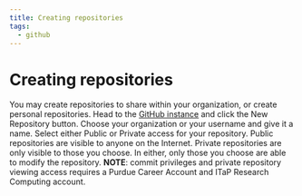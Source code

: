 ```yaml
---
title: Creating repositories
tags:
  - github
---
```

# Creating repositories

You may create repositories to share within your organization, or create personal repositories. Head to the [GitHub instance](https://github.rcac.purdue.edu/) and click the New Repository button. Choose your organization or your username and give it a name. Select either Public or Private access for your repository. Public repositories are visible to anyone on the Internet. Private repositories are only visible to those you choose. In either, only those you choose are able to modify the repository. **NOTE**: commit privileges and private repository viewing access requires a Purdue Career Account and ITaP Research Computing account.
